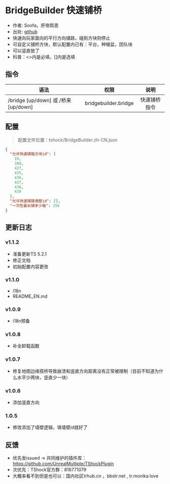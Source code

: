 # BridgeBuilder 快速铺桥

- 作者: Soofa，肝帝熙恩
- 出处: [github](https://github.com/Soof4/BridgeBuilder)
- 快速向玩家面向的平行方向铺路，碰到方块则停止
- 可自定义铺桥方块，默认配置内已有：平台，种植盆，团队块
- 可以竖直放了
- 科普：<>内是必填，[]内是选填

## 指令

| 语法                                |          权限          |   说明   |
|-----------------------------------|:--------------------:|:------:|
| /bridge [up/down] 或 /桥来 [up/down] | bridgebuilder.bridge | 快速铺桥指令 |

## 配置
> 配置文件位置：tshock/BridgeBuilder.zh-CN.json
```json
{
  "允许快速铺路方块id": [
    19,
    380,
    427,
    435,
    436,
    437,
    438,
    439
  ],
  "允许快速铺路墙壁id": [],
  "一次性最长铺多少格": 256
}
```

## 更新日志


### v1.1.2
- 准备更新TS 5.2.1
- 修正文档
- 初始配置内容更改
### v1.1.0
- i18n
- README_EN.md
### v1.0.9
- i18n预备
### v1.0.8
- 补全卸载函数
### v1.0.7
- 修复地图边缘搭桥导致崩溃和竖直方向距离没有正常被限制（目前不知道为什么水平少两块，竖直少一块）

### v1.0.6
- 添加竖直方向

### 1.0.5
- 修改添加了墙壁逻辑，填墙壁id就好了

## 反馈
- 优先发issued -> 共同维护的插件库：https://github.com/UnrealMultiple/TShockPlugin
- 次优先：TShock官方群：816771079
- 大概率看不到但是也可以：国内社区trhub.cn ，bbstr.net , tr.monika.love
